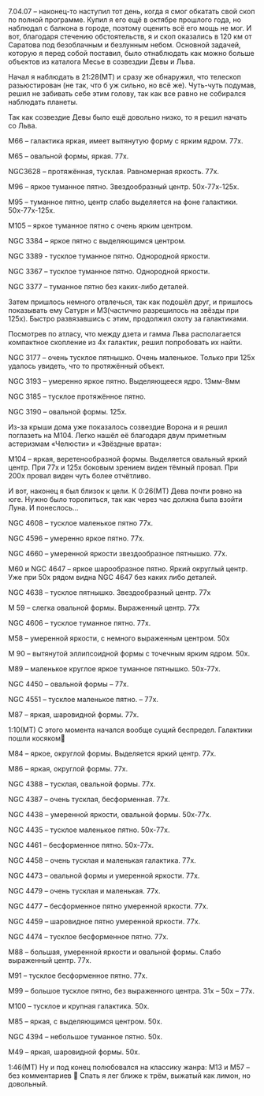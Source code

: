 7.04.07 – наконец-то наступил тот день, когда я смог обкатать свой скоп по полной программе. Купил я его ещё в октябре прошлого года, но наблюдал с балкона в городе, поэтому оценить всё его мощь не мог. И вот, благодаря стечению обстоятельств, я и скоп оказались в 120 км от Саратова под безоблачным и безлунным небом. Основной задачей, которую я перед собой поставил, было отнаблюдать как можно больше объектов из каталога Месье в созвездии Девы и Льва. 

Начал я наблюдать в 21:28(МТ) и сразу же обнаружил, что телескоп разьюстирован (не так, что б уж сильно, но всё же). Чуть-чуть подумав, решил не забивать себе этим голову, так как все равно не собирался наблюдать планеты.

Так как созвездие Девы было ещё довольно низко, то я решил начать со Льва. 

М66 – галактика яркая, имеет вытянутую форму с ярким ядром. 77х.

М65 – овальной формы, яркая. 77х. 

NGC3628 – протяжённая, тусклая. Равномерная яркость. 77х.

М96 – яркое туманное пятно. Звездообразный центр. 50х-77х-125х.

М95 – туманное пятно, центр слабо выделяется на фоне галактики. 50х-77х-125х.

М105 – яркое туманное пятно с очень ярким центром.

NGC 3384 – яркое пятно с выделяющимся центром.

NGC 3389 -  тусклое туманное пятно. Однородной яркости.

NGC 3367 – тусклое туманное пятно. Однородной яркости.

NGC 3377 – туманное пятно без каких-либо деталей.

Затем пришлось немного отвлечься, так как подошёл друг, и пришлось показывать ему Сатурн и М3(частично разрешилось на звёзды при 125х). Быстро развязавшись с этим, продолжил охоту за галактиками.

Посмотрев по атласу, что между дзета и гамма Льва располагается компактное скопление из 4х галактик, решил попробовать их найти.

NGC 3177 – очень тусклое пятнышко. Очень маленькое. Только при 125х удалось увидеть, что то протяжённый объект.

NGC 3193 – умеренно яркое пятно. Выделяющееся ядро. 13мм-8мм 

NGC 3185 – тусклое протяжённое пятно.

NGC 3190 – овальной формы. 125х.

Из-за крыши дома уже показалось созвездие Ворона и я решил поглазеть на М104. Легко нашёл её благодаря двум приметным астеризмам «Челюсти» и «Звёздные врата»:

М104 – яркая, веретенообразной формы. Выделяется овальный яркий центр. При 77х и 125х боковым зрением виден тёмный провал. При 200х провал виден чуть более отчётливо.

И вот, наконец я был близок к цели. К 0:26(МТ) Дева почти ровно на юге. Нужно было торопиться, так как через час должна была взойти Луна. И понеслось…

NGC 4608 – тусклое маленькое пятно 77х.

NGC 4596 – умеренно яркое пятно. 77х.

NGC 4660 – умеренной яркости звездообразное пятнышко. 77х.

М60 и NGC 4647 – яркое шарообразное пятно. Яркий округлый центр. Уже при 50х рядом видна NGC 4647 без каких либо деталей.

NGC 4638 – тусклое пятнышко. Звездообразный центр. 77х

М 59 – слегка овальной формы. Выраженный центр. 77х

NGC 4606 – тусклое туманное пятно. 77х.

М58 – умеренной яркости, с немного выраженным центром. 50х 

М 90 – вытянутой эллипсоидной формы с точечным ярким ядром. 50х.

М89 – маленькое круглое яркое туманное пятнышко. 50х-77х.

NGC 4450 – овальной формы – 77х.

NGC 4551 – тусклое маленькое пятно. – 77х.

М87 – яркая, шаровидной формы. 77х.

1:10(МТ) С этого момента начался вообще сущий беспредел. Галактики пошли косяком

М84 – яркое, округлой формы. Выделяется яркий центр. 77х.

М86 – яркая, округлой формы. 77х.

NGC 4388 – тусклая, овальной формы. 77х.

NGC 4387 – очень тусклая, бесформенная. 77х.

NGC 4438 – умеренной яркости, овальной формы. 50х-77х.

NGC 4435 – тусклое маленькое пятно. 50х-77х.

NGC 4461 – бесформенное пятно. 50х-77х.

NGC 4458 – очень тусклая и маленькая галактика. 77х.

NGC 4473 – овальной формы и умеренной яркости. 77х.

NGC 4479 – очень тусклая и маленькая. 77х.

NGC 4477 – бесформенное пятно умеренной яркости. 77х.

NGC 4459 – шаровидное пятно умеренной яркости. 77х.

NGC 4474 – тусклое бесформенное пятно. 77х.

М88 – большая, умеренной яркости и овальной формы. Слабо выраженный центр. 77х.

М91 – тусклое бесформенное пятно. 77х.

М99 – большое тусклое пятно, без выраженного центра. 31х – 50х – 77х.

М100 – тусклое и крупная галактика. 50х.

М85 – яркая, с выделяющимся центром. 50х.

NGC 4394 – небольшое туманное пятно. 50х.

М49 – яркая, шаровидной формы. 50х.

1:46(МТ) Ну и под конец полюбовался на классику жанра: M13 и М57 – без комментариев 
Спать я лег ближе к трём, выжатый как лимон, но довольный.